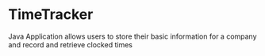 # TimeTracker
Java Application allows users to store their basic information for a company and record and retrieve clocked times

